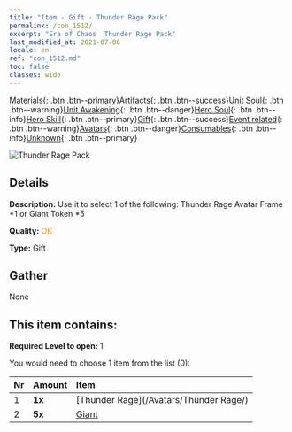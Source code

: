 ```yaml
---
title: "Item - Gift - Thunder Rage Pack"
permalink: /con_1512/
excerpt: "Era of Chaos  Thunder Rage Pack"
last_modified_at: 2021-07-06
locale: en
ref: "con_1512.md"
toc: false
classes: wide
---
```

 [Materials](/Items/){: .btn .btn--primary}[Artifacts](/Items/Artifacts/){: .btn .btn--success}[Unit Soul](/Items/UnitSoul/){: .btn .btn--warning}[Unit Awakening](/Items/UnitAwakening/){: .btn .btn--danger}[Hero Soul](/Items/HeroSoul/){: .btn .btn--info}[Hero Skill](/Items/HeroSkill/){: .btn .btn--primary}[Gift](/Items/Gift/){: .btn .btn--success}[Event related](/Items/Events/){: .btn .btn--warning}[Avatars](/Items/Avatars/){: .btn .btn--danger}[Consumables](/Items/Consumables/){: .btn .btn--info}[Unknown](/Items/Unknown/){: .btn .btn--primary}

 ![Thunder Rage Pack](/images/t/i_907126.png)

## Details
 **Description:** Use it to select 1 of the following: Thunder Rage Avatar Frame *1 or Giant Token *5

 **Quality:** <span style="color: #FF8C00">OK</span>

 **Type:** Gift

## Gather

  None

## This item contains:

 **Required Level to open:** 1

 You would need to choose 1 item from the list (0):

  | Nr | Amount |     Item    |
  |:---|:-------|:------------|
  | 1 |  **1x** | [Thunder Rage](/Avatars/Thunder Rage/) |  | 
  | 2 |  **5x** | [Giant ](/Items/unt_241/) |  | 
